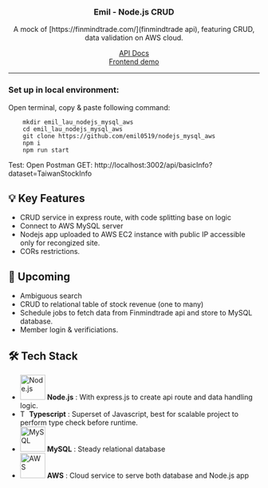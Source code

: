 <div align="center">

  <h3 align="center">Emil - Node.js CRUD </h3>

  <p align="center">
    A mock of [https://finmindtrade.com/](finmindtrade api), featuring CRUD, data validation on AWS cloud.
  </p>
    <div><a href="https://15.152.187.152/api-docs/">API Docs</a></div>
    <div><a href="https://nextjs-chart-delta.vercel.app/backOffice/">Frontend demo</a></div>
</div>
<hr>

### Set up in local environment:
Open terminal, copy & paste following command:
```
    mkdir emil_lau_nodejs_mysql_aws
    cd emil_lau_nodejs_mysql_aws
    git clone https://github.com/emil0519/nodejs_mysql_aws
    npm i
    npm run start
```
Test: Open Postman
GET: http://localhost:3002/api/basicInfo?dataset=TaiwanStockInfo

 ## 💡 Key Features
* CRUD service in express route, with code splitting base on logic
* Connect to AWS MySQL server
* Nodejs app uploaded to AWS EC2 instance with public IP accessible only for recongized site.
* CORs restrictions.

## 🌟 Upcoming
* Ambiguous search
* CRUD to relational table of stock revenue (one to many) 
* Schedule jobs to fetch data from Finmindtrade api and store to MySQL database.
* Member login & verificiations.

## 🛠 Tech Stack 
 * <img width="50" src="https://user-images.githubusercontent.com/25181517/183568594-85e280a7-0d7e-4d1a-9028-c8c2209e073c.png" alt="Node.js" title="Node.js"/>  **Node.js** : With express.js to create api route and data handling logic.
* <img src="https://user-images.githubusercontent.com/25181517/183890598-19a0ac2d-e88a-4005-a8df-1ee36782fde1.png" alt="Typescript"  width="14"/>    **Typescript** : Superset of Javascript, best for scalable project to perform type check before runtime.
* <img width="50" src="https://user-images.githubusercontent.com/25181517/183896128-ec99105a-ec1a-4d85-b08b-1aa1620b2046.png" alt="MySQL" title="MySQL"/>  **MySQL** : Steady relational database
* <img width="50" src="https://user-images.githubusercontent.com/25181517/183896132-54262f2e-6d98-41e3-8888-e40ab5a17326.png" alt="AWS" title="AWS"/>  **AWS** : Cloud service to serve both database and Node.js app

